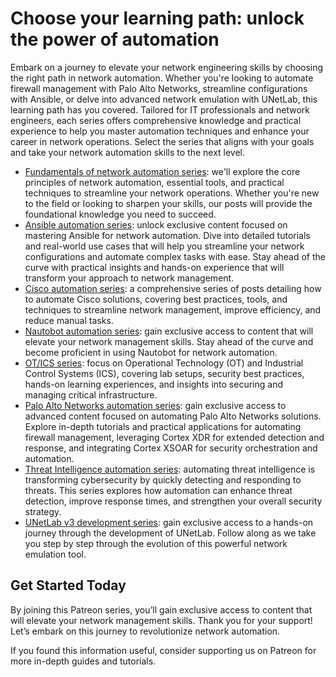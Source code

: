 # Choose your learning path: unlock the power of automation

Embark on a journey to elevate your network engineering skills by choosing the right path in network automation. Whether you're looking to automate firewall management with Palo Alto Networks, streamline configurations with Ansible, or delve into advanced network emulation with UNetLab, this learning path has you covered. Tailored for IT professionals and network engineers, each series offers comprehensive knowledge and practical experience to help you master automation techniques and enhance your career in network operations. Select the series that aligns with your goals and take your network automation skills to the next level.

* [Fundamentals of network automation series](https://www.patreon.com/posts/fundamentals-of-108910463): we'll explore the core principles of network automation, essential tools, and practical techniques to streamline your network operations. Whether you're new to the field or looking to sharpen your skills, our posts will provide the foundational knowledge you need to succeed.
* [Ansible automation series](https://www.patreon.com/posts/ansible-series-108907546): unlock exclusive content focused on mastering Ansible for network automation. Dive into detailed tutorials and real-world use cases that will help you streamline your network configurations and automate complex tasks with ease. Stay ahead of the curve with practical insights and hands-on experience that will transform your approach to network management.
* [Cisco automation series](https://www.patreon.com/posts/118070916): a comprehensive series of posts detailing how to automate Cisco solutions, covering best practices, tools, and techniques to streamline network management, improve efficiency, and reduce manual tasks.
* [Nautobot automation series](https://www.patreon.com/posts/nautobot-series-107863147): gain exclusive access to content that will elevate your network management skills. Stay ahead of the curve and become proficient in using Nautobot for network automation.
* [OT/ICS series](https://www.patreon.com/posts/120111860): focus on Operational Technology (OT) and Industrial Control Systems (ICS), covering lab setups, security best practices, hands-on learning experiences, and insights into securing and managing critical infrastructure.
* [Palo Alto Networks automation series](https://www.patreon.com/posts/palo-alto-series-109901916): gain exclusive access to advanced content focused on automating Palo Alto Networks solutions. Explore in-depth tutorials and practical applications for automating firewall management, leveraging Cortex XDR for extended detection and response, and integrating Cortex XSOAR for security orchestration and automation.
* [Threat Intelligence automation series](https://www.patreon.com/posts/128063674): automating threat intelligence is transforming cybersecurity by quickly detecting and responding to threats. This series explores how automation can enhance threat detection, improve response times, and strengthen your overall security strategy.
* [UNetLab v3 development series](https://www.patreon.com/posts/unetlab-v3-108477005): gain exclusive access to a hands-on journey through the development of UNetLab. Follow along as we take you step by step through the evolution of this powerful network emulation tool.

## Get Started Today

By joining this Patreon series, you’ll gain exclusive access to content that will elevate your network management skills. Thank you for your support! Let’s embark on this journey to revolutionize network automation.

If you found this information useful, consider supporting us on Patreon for more in-depth guides and tutorials.
